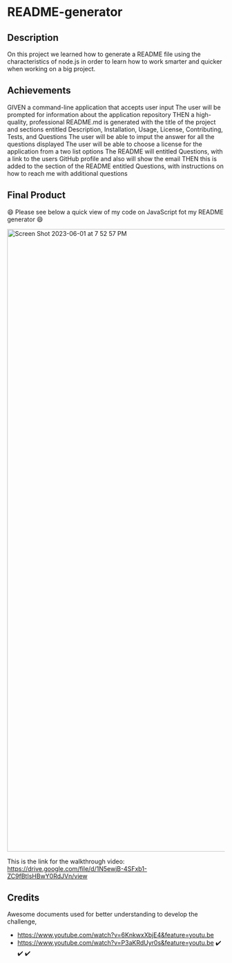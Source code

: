 # README-generator

## Description
On this project we learned how to generate a README file using the characteristics of node.js in order to learn how to work smarter and quicker when working on a big project.

## Achievements

GIVEN a command-line application that accepts user input
The user will be prompted for information about the application repository
THEN a high-quality, professional README.md is generated with the title of the project and sections entitled Description, Installation, Usage, License, Contributing, Tests, and Questions
The user will be able to imput the answer for all the questions displayed
The user will be able to choose a license for the application from a two list options
The README will entitled Questions, with a link to the users GitHub profile and also will show the email
THEN this is added to the section of the README entitled Questions, with instructions on how to reach me with additional questions

## Final Product
😄 Please see below a quick view of my code on JavaScript fot my README generator 😄
 
<img width="1440" alt="Screen Shot 2023-06-01 at 7 52 57 PM" src="https://github.com/HeiRiv/README-generator/assets/128196586/d6f06d5a-3eaf-481a-ac23-dd0093aa7fb2">


This is the link for the walkthrough video: https://drive.google.com/file/d/1N5ewjB-4SFxb1-ZC9fBtIsHBwY0RdJVn/view

## Credits
Awesome documents used for better understanding to develop the challenge,
- https://www.youtube.com/watch?v=6KnkwxXbjE4&feature=youtu.be
- https://www.youtube.com/watch?v=P3aKRdUyr0s&feature=youtu.be
✔️ ✔️ ✔️
